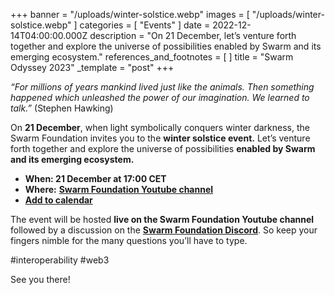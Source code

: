 +++
banner = "/uploads/winter-solstice.webp"
images = [ "/uploads/winter-solstice.webp" ]
categories = [ "Events" ]
date = 2022-12-14T04:00:00.000Z
description = "On 21 December, let’s venture forth together and explore the universe of possibilities enabled by Swarm and its emerging ecosystem."
references_and_footnotes = [ ]
title = "Swarm Odyssey 2023"
_template = "post"
+++

_“For millions of years mankind lived just like the animals. Then something happened which unleashed the power of our imagination. We learned to talk.”_ (Stephen Hawking)

On **21 December**, when light symbolically conquers winter darkness, the Swarm Foundation invites you to the **winter solstice event.** Let’s venture forth together and explore the universe of possibilities **enabled by Swarm and its emerging ecosystem.**

- **When: 21 December at 17:00 CET**
- **Where:** [**Swarm Foundation Youtube channel**](https://youtu.be/8cILZnmIf3Q)
- [**Add to calendar**](https://www.addevent.com/event/yL15737122)

The event will be hosted **live on the Swarm Foundation Youtube channel** followed by a discussion on the [**Swarm Foundation Discord**](https://discord.com/channels/799027393297514537/801438093927776286). So keep your fingers nimble for the many questions you’ll have to type.

\#interoperability #web3

See you there!
